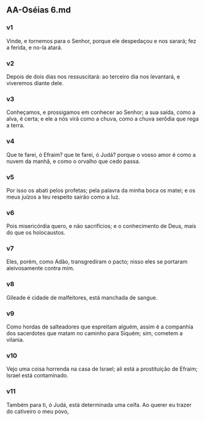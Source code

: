 ## AA-Oséias 6.md
### v1
 Vinde, e tornemos para o Senhor, porque ele despedaçou e nos sarará; fez a ferida, e no-la atará.
### v2
 Depois de dois dias nos ressuscitará: ao terceiro dia nos levantará, e viveremos diante dele.
### v3
 Conheçamos, e prossigamos em conhecer ao Senhor; a sua saída, como a alva, é certa; e ele a nós virá como a chuva, como a chuva serôdia que rega a terra.
### v4
 Que te farei, ó Efraim? que te farei, ó Judá? porque o vosso amor é como a nuvem da manhã, e como o orvalho que cedo passa.
### v5
 Por isso os abati pelos profetas; pela palavra da minha boca os matei; e os meus juízos a teu respeito sairão como a luz.
### v6
 Pois misericórdia quero, e não sacrifícios; e o conhecimento de Deus, mais do que os holocaustos.
### v7
 Eles, porém, como Adão, transgrediram o pacto; nisso eles se portaram aleivosamente contra mim.
### v8
 Gileade é cidade de malfeitores, está manchada de sangue.
### v9
 Como hordas de salteadores que espreitam alguém, assim é a companhia dos sacerdotes que matam no caminho para Siquém; sim, cometem a vilania.
### v10
 Vejo uma coisa horrenda na casa de Israel; ali está a prostituição de Efraim; Israel está contaminado.
### v11
 Também para ti, ó Judá, está determinada uma ceifa. Ao querer eu trazer do cativeiro o meu povo,
